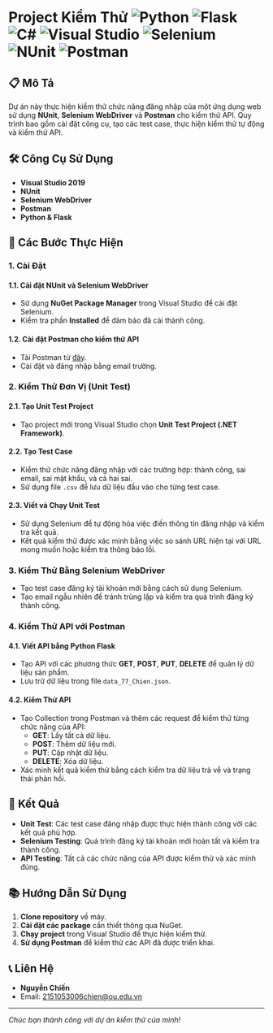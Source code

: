 # Project Kiểm Thử ![Python](https://img.shields.io/badge/Python-3776AB?style=for-the-badge&logo=python&logoColor=white) ![Flask](https://img.shields.io/badge/Flask-000000?style=for-the-badge&logo=flask&logoColor=white) ![C#](https://img.shields.io/badge/C%23-239120?style=for-the-badge&logo=c-sharp&logoColor=white) ![Visual Studio](https://img.shields.io/badge/Visual%20Studio-5C2D91?style=for-the-badge&logo=visual-studio&logoColor=white) ![Selenium](https://img.shields.io/badge/Selenium-43B02A?style=for-the-badge&logo=selenium&logoColor=white) ![NUnit](https://img.shields.io/badge/NUnit-DD0031?style=for-the-badge&logo=nunit&logoColor=white) ![Postman](https://img.shields.io/badge/Postman-FF6C37?style=for-the-badge&logo=postman&logoColor=white)

## 📋 Mô Tả
Dự án này thực hiện kiểm thử chức năng đăng nhập của một ứng dụng web sử dụng **NUnit**, **Selenium WebDriver** và **Postman** cho kiểm thử API. Quy trình bao gồm cài đặt công cụ, tạo các test case, thực hiện kiểm thử tự động và kiểm thử API.

## 🛠️ Công Cụ Sử Dụng
- **Visual Studio 2019**
- **NUnit**
- **Selenium WebDriver**
- **Postman**
- **Python & Flask**

## 🚀 Các Bước Thực Hiện

### 1. Cài Đặt
#### 1.1. Cài đặt NUnit và Selenium WebDriver
- Sử dụng **NuGet Package Manager** trong Visual Studio để cài đặt Selenium.
- Kiểm tra phần **Installed** để đảm bảo đã cài thành công.

#### 1.2. Cài đặt Postman cho kiểm thử API
- Tải Postman từ [đây](https://www.postman.com/downloads/).
- Cài đặt và đăng nhập bằng email trường.

### 2. Kiểm Thử Đơn Vị (Unit Test)
#### 2.1. Tạo Unit Test Project
- Tạo project mới trong Visual Studio chọn **Unit Test Project (.NET Framework)**.

#### 2.2. Tạo Test Case
- Kiểm thử chức năng đăng nhập với các trường hợp: thành công, sai email, sai mật khẩu, và cả hai sai.
- Sử dụng file `.csv` để lưu dữ liệu đầu vào cho từng test case.

#### 2.3. Viết và Chạy Unit Test
- Sử dụng Selenium để tự động hóa việc điền thông tin đăng nhập và kiểm tra kết quả.
- Kết quả kiểm thử được xác minh bằng việc so sánh URL hiện tại với URL mong muốn hoặc kiểm tra thông báo lỗi.

### 3. Kiểm Thử Bằng Selenium WebDriver
- Tạo test case đăng ký tài khoản mới bằng cách sử dụng Selenium.
- Tạo email ngẫu nhiên để tránh trùng lặp và kiểm tra quá trình đăng ký thành công.

### 4. Kiểm Thử API với Postman
#### 4.1. Viết API bằng Python Flask
- Tạo API với các phương thức **GET**, **POST**, **PUT**, **DELETE** để quản lý dữ liệu sản phẩm.
- Lưu trữ dữ liệu trong file `data_77_Chien.json`.

#### 4.2. Kiểm Thử API
- Tạo Collection trong Postman và thêm các request để kiểm thử từng chức năng của API:
  - **GET**: Lấy tất cả dữ liệu.
  - **POST**: Thêm dữ liệu mới.
  - **PUT**: Cập nhật dữ liệu.
  - **DELETE**: Xóa dữ liệu.
- Xác minh kết quả kiểm thử bằng cách kiểm tra dữ liệu trả về và trạng thái phản hồi.

## 🎯 Kết Quả
- **Unit Test**: Các test case đăng nhập được thực hiện thành công với các kết quả phù hợp.
- **Selenium Testing**: Quá trình đăng ký tài khoản mới hoàn tất và kiểm tra thành công.
- **API Testing**: Tất cả các chức năng của API được kiểm thử và xác minh đúng.

## 📚 Hướng Dẫn Sử Dụng
1. **Clone repository** về máy.
2. **Cài đặt các package** cần thiết thông qua NuGet.
3. **Chạy project** trong Visual Studio để thực hiện kiểm thử.
4. **Sử dụng Postman** để kiểm thử các API đã được triển khai.

## 📞 Liên Hệ
- **Nguyễn Chiến**  
- Email: [2151053006chien@ou.edu.vn](mailto:2151053006chien@ou.edu.vn)

---

*Chúc bạn thành công với dự án kiểm thử của mình!*
